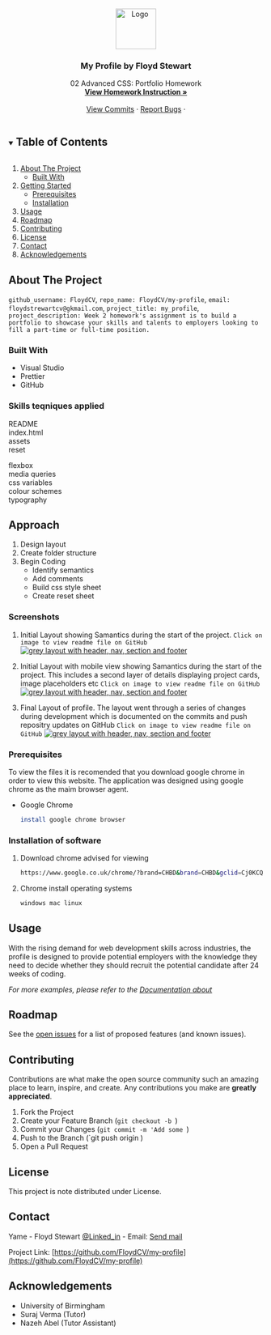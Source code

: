 <br />
<p align="center">
  <a href="https://github.com/github_username/repo_name">
    <img src="./assets/images/profile-image01.jpeg" alt="Logo" width="80" height="80">
  </a>

  <h3 align="center">My Profile by Floyd Stewart </h3>

  <p align="center">
    02 Advanced CSS: Portfolio Homework
    <br />
    <a href="https://birmingham.bootcampcontent.com/university-of-birmingham/ubhm-brm-fsf-pt-08-2021-u-c/-/blob/master/src/class-content/02-Advanced-CSS/02-Homework/README.md"><strong>View Homework Instruction »</strong></a>
    <br />
    <br />
    <a href=https://github.com/FloydCV/my-profile/commit/6e89b0a1802a39282a96b2aba62f37fc40858b8e>View Commits</a>
    ·
    <a href="mailto:floydsstewartcv@gmail.com">Report Bugs</a>
    ·
    
  </p>
</p>

<!-- TABLE OF CONTENTS -->
<details open="open">
  <summary><h2 style="display: inline-block">Table of Contents</h2></summary>
  <ol>
    <li>
      <a href="#about-the-project">About The Project</a>
      <ul>
        <li><a href="#built-with">Built With</a></li>
      </ul>
    </li>
    <li>
      <a href="#prerequisites">Getting Started</a>
      <ul>
        <li><a href="#prerequisites">Prerequisites</a></li>
        <li><a href="#installation">Installation</a></li>
      </ul>
    </li>
    <li><a href="#usage">Usage</a></li>
    <li><a href="#roadmap">Roadmap</a></li>
    <li><a href="#contributing">Contributing</a></li>
    <li><a href="#license">License</a></li>
    <li><a href="#contact">Contact</a></li>
    <li><a href="#acknowledgements">Acknowledgements</a></li>
  </ol>
</details>

<!-- ABOUT THE PROJECT -->

## About The Project

`github_username: FloydCV`, `repo_name: FloydCV/my-profile`, `email: floydstrewartcv@gkmail.com`, `project_title: my_profile`, `project_description: Week 2 homework's assignment is to build a portfolio to showcase your skills and talents to employers looking to fill a part-time or full-time position.`

### Built With

- []() Visual Studio
- []() Prettier
- []() GitHub

### Skills teqniques applied

README <br>
index.html<br>
assets<br>
reset<br>

flexbox<br>
media queries<br>
css variables<br>
colour schemes<br>
typography<br>

## Approach

1. Design layout
2. Create folder structure
3. Begin Coding
   - Identify semantics
   - Add comments
   - Build css style sheet
   - Create reset sheet

### Screenshots

1. Initial Layout showing Samantics during the start of the project. `Click on image to view readme file on GitHub`
   <a
                 href="https://github.com/FloydCV/my-profile#readme/"
                 target="_blank"
                 ><img
                   src="./assets/read-me-folder/my-profile-ss02.png"
                   alt="grey layout with header, nav, section and footer"
                   title="initial layout"
               /></a>

2. Initial Layout with mobile view showing Samantics during the start of the project. This includes a second layer of details displaying project cards, image placeholders etc `Click on image to view readme file on GitHub`
   <a
                  href="https://github.com/FloydCV/my-profile#readme/"
                  target="_blank"
                  ><img
                    src="./assets/read-me-folder/my-profile-ss01.png"
                    alt="grey layout with header, nav, section and footer"
                    title="initial layout"
                /></a>

3. Final Layout of profile. The layout went through a series of changes during development which is documented on the commits and push repositry updates on GitHub `Click on image to view readme file on GitHub`
   <a
                  href="https://github.com/FloydCV/my-profile#readme/"
                  target="_blank"
                  ><img
                    src="./assets/read-me-folder/my-profile-ss03.png"
                    alt="grey layout with header, nav, section and footer"
                    title="initial layout"
                /></a>

### Prerequisites

To view the files it is recomended that you download google chrome in order to view this website. The application was designed using google chrome as the maim browser agent.

- Google Chrome
  ```sh
  install google chrome browser
  ```

### Installation of software

1. Download chrome advised for viewing
   ```sh
   https://www.google.co.uk/chrome/?brand=CHBD&brand=CHBD&gclid=Cj0KCQjwkbuKBhDRARIsAALysV4uMMaBVnzVGAtQNXwE52df3jsGbdIk79irX3FO84PgN3nfOL5rWJUaAlaMEALw_wcB&gclsrc=aw.ds
   ```
2. Chrome install operating systems
   ```sh
   windows mac linux
   ```

<!-- USAGE EXAMPLES -->

## Usage

With the rising demand for web development skills across industries, the profile is designed to provide potential employers with the knowledge they need to decide whether they should recruit the potential candidate after 24 weeks of coding.

_For more examples, please refer to the [Documentation about ](https://bootcamp.birmingham.ac.uk/coding/)_

<!-- ROADMAP -->

## Roadmap

See the [open issues](https://github.com/FloydCV/my-profile/commit/6e89b0a1802a39282a96b2aba62f37fc40858b8e) for a list of proposed features (and known issues).

<!-- CONTRIBUTING -->

## Contributing

Contributions are what make the open source community such an amazing place to learn, inspire, and create. Any contributions you make are **greatly appreciated**.

1. Fork the Project
2. Create your Feature Branch (`git checkout -b `)
3. Commit your Changes (`git commit -m 'Add some `)
4. Push to the Branch (`git push origin )
5. Open a Pull Request

<!-- LICENSE -->

## License

This project is note distributed under License.

<!-- CONTACT -->

## Contact

Yame - Floyd Stewart [@Linked_in](https://www.linkedin.com/in/floyd-stewart-cv-96582521a/) - Email: <a href="mailto:floydsstewartcv@gmail.com">Send mail</a>

Project Link: [https://github.com/FloydCV/my-profile](https://github.com/FloydCV/my-profile)

<!-- ACKNOWLEDGEMENTS -->

## Acknowledgements

- []() University of Birmingham
- []() Suraj Verma (Tutor)
- []() Nazeh Abel (Tutor Assistant)

